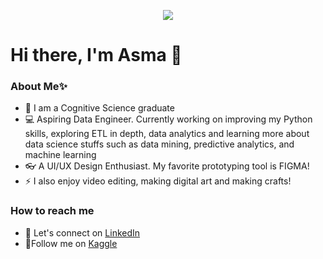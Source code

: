 <p align="center">
    <img src="https://media1.tenor.com/images/efd8467c907bb0b7d84e4cd27f4cddaa/tenor.gif?itemid=14115823"> 
</p>

# Hi there, I'm Asma 👋

### About Me✨

- 🧠 I am a Cognitive Science graduate
- 💻 Aspiring Data Engineer. Currently working on improving my Python skills, exploring ETL in depth, data analytics and learning more about data science stuffs such as data mining, predictive analytics, and machine learning
- 👓 A UI/UX Design Enthusiast. My favorite prototyping tool is FIGMA!
- ⚡ I also enjoy video editing, making digital art and making crafts!

### How to reach me
- 🤝 Let's connect on [LinkedIn](https://www.linkedin.com/in/asmasyafiqahj/)
- 🔭Follow me on [Kaggle](https://www.kaggle.com/asmasyafiqah)

<!--
**asmasyfqh/asmasyfqh** is a ✨ _special_ ✨ repository because its `README.md` (this file) appears on your GitHub profile.

Here are some ideas to get you started:

- 🔭 I’m currently working on ...
- 🌱 I’m currently learning ...
- 👯 I’m looking to collaborate on ...
- 🤔 I’m looking for help with ...
- 💬 Ask me about ...
- 📫 How to reach me: ...
- 😄 Pronouns: ...
- ⚡ Fun fact: ...
-->
